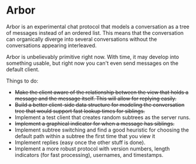 # Arbor

Arbor is an experimental chat protocol that models a conversation
as a tree of messages instead of an ordered list. This means that
the conversation can organically diverge into several conversations
without the conversations appearing interleaved.

Arbor is unbelievably primitive right now. With time, it may develop
into something usable, but right now you can't even send messages on
the default client.

Things to do:
- ~~Make the client aware of the relationship between the view that holds a message and the message itself. This will allow for replying easily.~~
- ~~Build a better client-side data structure for modeling the conversation tree that would support fast lookup times for siblings.~~
- Implement a test client that creates random subtrees as the server runs.
- ~~Implement a graphical indicator for when a message has siblings.~~
- Implement subtree switching and find a good heuristic for choosing the
  default path within a subtree the first time that you view it
- Implement replies (easy once the other stuff is done).
- Implement a more robust protocol with version numbers, length indicators
  (for fast processing), usernames, and timestamps.
